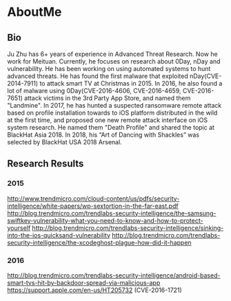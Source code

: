 # AboutMe

## Bio
Ju Zhu has 6+ years of experience in Advanced Threat Research. Now he work for Meituan. Currently, he focuses on research about 0Day, nDay and vulnerability. He has been working on using automated systems to hunt advanced threats. He has found the first malware that exploited nDay(CVE-2014-7911) to attack smart TV at Christmas in 2015. In 2016, he also found a lot of malware using 0Day(CVE-2016-4606, CVE-2016-4659, CVE-2016-7651) attack victims in the 3rd Party App Store, and named them "Landmine". In 2017, he has hunted a suspected ransomware remote attack based on profile installation towards to iOS platform distributed in the wild at the first time, and proposed one new remote attack interface on iOS system research. He named them "Death Profile" and shared the topic at BlackHat Asia 2018. In 2018, his “Art of Dancing with Shackles” was selected by BlackHat USA 2018 Arsenal.

## Research Results

### 2015
http://www.trendmicro.com/cloud-content/us/pdfs/security-intelligence/white-papers/wp-sextortion-in-the-far-east.pdf
http://blog.trendmicro.com/trendlabs-security-intelligence/the-samsung-swiftkey-vulnerability-what-you-need-to-know-and-how-to-protect-yourself
http://blog.trendmicro.com/trendlabs-security-intelligence/sinking-into-the-ios-quicksand-vulnerability
http://blog.trendmicro.com/trendlabs-security-intelligence/the-xcodeghost-plague-how-did-it-happen

### 2016
http://blog.trendmicro.com/trendlabs-security-intelligence/android-based-smart-tvs-hit-by-backdoor-spread-via-malicious-app
https://support.apple.com/en-us/HT205732 (CVE-2016-1721)


